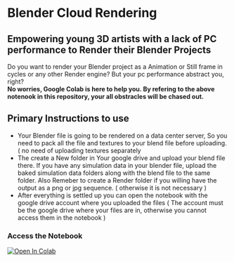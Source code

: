 # Blender Cloud Rendering
## Empowering young 3D artists with a lack of PC performance to Render their Blender Projects

Do you want to render your Blender project as a Animation or Still frame in cycles or any other Render engine? But your pc performance abstract you, right?
<br>
<b>No worries, Google Colab is here to help you. By refering to the above notenook in this repository, your all obstracles will be chased out.</b>

## Primary Instructions to use

- Your Blender file is going to be rendered on a data center server, So you need to pack all the file and textures to your blend file before uploading. ( no need of uploading textures separately
- The create a New folder in Your google drive and upload your blend file there. If you have any simulation data in your blender file, upload the baked simulation data folders along with the blend file to the same folder. Also Remeber to create a Render folder if you willing have the output as a png or jpg sequence. ( otherwise it is not necessary )
- After everything is settled up you can open the notebook with the google drive account where you uploaded the files ( The account must be the google drive where your files are in, otherwise you cannot access them in the notebook )

### Access the Notebook
[![Open In Colab](https://colab.research.google.com/assets/colab-badge.svg)](https://colab.research.google.com/github/methsilusenavirathne/Blender_Cloud_Rendering/blob/main/blender_Rendering.ipynb)
   



